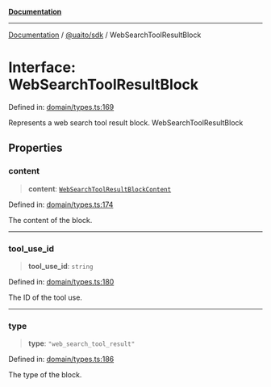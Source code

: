 [**Documentation**](../../../README.md)

***

[Documentation](../../../README.md) / [@uaito/sdk](../README.md) / WebSearchToolResultBlock

# Interface: WebSearchToolResultBlock

Defined in: [domain/types.ts:169](https://github.com/elribonazo/uaito/blob/329283f19d75a4623970a839744308f19ace5c16/packages/sdk/src/domain/types.ts#L169)

Represents a web search tool result block.
 WebSearchToolResultBlock

## Properties

### content

> **content**: [`WebSearchToolResultBlockContent`](../type-aliases/WebSearchToolResultBlockContent.md)

Defined in: [domain/types.ts:174](https://github.com/elribonazo/uaito/blob/329283f19d75a4623970a839744308f19ace5c16/packages/sdk/src/domain/types.ts#L174)

The content of the block.

***

### tool\_use\_id

> **tool\_use\_id**: `string`

Defined in: [domain/types.ts:180](https://github.com/elribonazo/uaito/blob/329283f19d75a4623970a839744308f19ace5c16/packages/sdk/src/domain/types.ts#L180)

The ID of the tool use.

***

### type

> **type**: `"web_search_tool_result"`

Defined in: [domain/types.ts:186](https://github.com/elribonazo/uaito/blob/329283f19d75a4623970a839744308f19ace5c16/packages/sdk/src/domain/types.ts#L186)

The type of the block.
